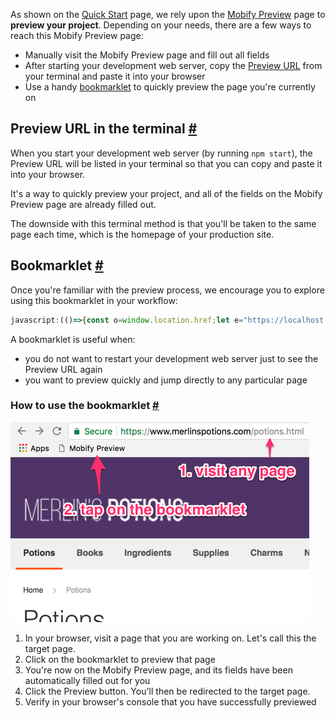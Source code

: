 As shown on the [Quick Start](../quick-start/#previewing-your-new-project) page, we rely upon the [Mobify Preview](https://preview.mobify.com) page to **preview your project**. Depending on your needs, there are a few ways to reach this Mobify Preview page:

- Manually visit the Mobify Preview page and fill out all fields
- After starting your development web server, copy the [Preview URL](#preview-url-in-terminal) from your terminal and paste it into your browser
- Use a handy [bookmarklet](#bookmarklet) to quickly preview the page you're currently on

## Preview URL in the terminal <a name="preview-url-in-terminal" href="#preview-url-in-terminal">#</a>

When you start your development web server (by running `npm start`), the Preview URL will be listed in your terminal so that you can copy and paste it into your browser.

It's a way to quickly preview your project, and all of the fields on the Mobify Preview page are already filled out.

The downside with this terminal method is that you'll be taken to the same page each time, which is the homepage of your production site.

## Bookmarklet <a name="bookmarklet" href="#bookmarklet">#</a>

Once you're familiar with the preview process, we encourage you to explore using this bookmarklet in your workflow:

```js
javascript:(()=>{const o=window.location.href;let e="https://localhost:8443/";const n=o=>o.includes("adaptive.min.js")?"adaptive.js":o.includes("loader.js")?"loader.js":"";switch(window.Mobify.tagVersion[0]){case 6:e+="mobify.js";break;case 7:const o=window.Mobify.Tag.options;e+=n((o.enabled||o.smartphone||o.tablet).url);break;case 8:e+=n(window.Mobify.syncLoader||window.Mobify.asyncLoader)}window.location.href=`https://preview.mobify.com/?url=${encodeURIComponent(o)}&site_folder=${encodeURIComponent(e)}&disabled=0&domain=&scope=1`})();
```

A bookmarklet is useful when:
- you do not want to restart your development web server just to see the Preview URL again
- you want to preview quickly and jump directly to any particular page

### How to use the bookmarklet <a name="how-to-use-bookmarklet" href="#how-to-use-bookmarklet">#</a>

![bookmarklet in the browser](bookmarklet.png)

1. In your browser, visit a page that you are working on. Let's call this the target page.
2. Click on the bookmarklet to preview that page
3. You're now on the Mobify Preview page, and its fields have been automatically filled out for you
4. Click the Preview button. You'll then be redirected to the target page.
5. Verify in your browser's console that you have successfully previewed
